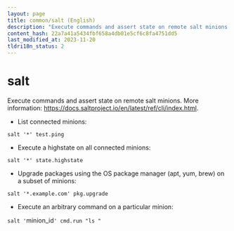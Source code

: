 ```yaml
---
layout: page
title: common/salt (English)
description: "Execute commands and assert state on remote salt minions."
content_hash: 22a7a41a5434fbf658a4db01e5cf6c8fa4751dd5
last_modified_at: 2023-11-20
tldri18n_status: 2
---
```

# salt

Execute commands and assert state on remote salt minions.
More information: <https://docs.saltproject.io/en/latest/ref/cli/index.html>.

- List connected minions:

`salt '*' test.ping`

- Execute a highstate on all connected minions:

`salt '*' state.highstate`

- Upgrade packages using the OS package manager (apt, yum, brew) on a subset of minions:

`salt '*.example.com' pkg.upgrade`

- Execute an arbitrary command on a particular minion:

`salt '`<span class="tldr-var badge badge-pill bg-dark-lm bg-white-dm text-white-lm text-dark-dm font-weight-bold">minion_id</span>`' cmd.run "ls "`
